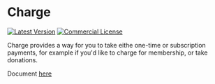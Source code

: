 # Charge
[![Latest Version](https://img.shields.io/github/release/silentzco/statamic-charge)](https://github.com/silentzco/statamic-charge/releases)
[![Commercial License](https://img.shields.io/badge/license-Commercial-success?style=flat-square)](#)

Charge provides a way for you to take eithe one-time or subscription payments, for example if you'd like to charge for membership, or take donations.

Document [here](http://silentz.test/addons/charge/docs)

